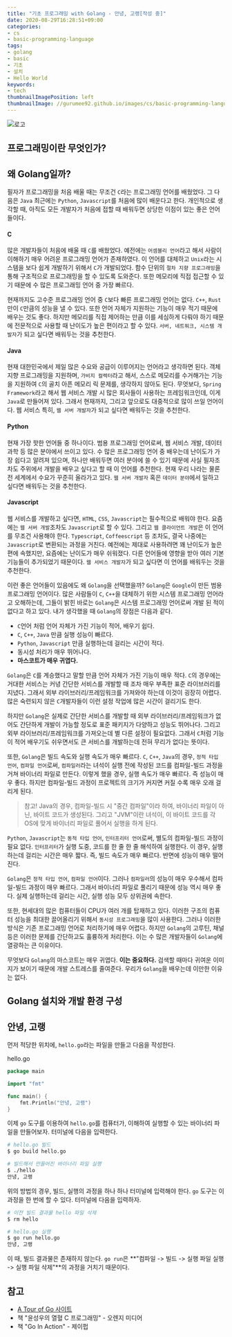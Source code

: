 ```yaml
---
title: "기초 프로그래밍 with Golang - 안녕, 고랭[작성 중]"
date: 2020-08-29T16:28:51+09:00
categories:
- cs
- basic-programming-language
tags:
- golang
- basic
- 기초
- 설치
- Hello World
keywords:
- tech
thumbnailImagePosition: left
thumbnailImage: //gurumee92.github.io/images/cs/basic-programming-language/logo.png
---
```


<!--more-->
![로고](/images/cs/basic-programming-language/logo.png)

## 프로그래밍이란 무엇인가?

## 왜 Golang일까?

필자가 프로그래밍을 처음 배울 때는 무조건 `C`라는 프로그래밍 언어를 배웠었다. 그 다음은 `Java` 최근에는 `Python`, `Javascript`를 처음에 많이 배운다고 한다. 개인적으로 생각할 때, 아직도 모든 개발자가 처음에 접할 때 배워두면 상당한 이점이 있는 좋은 언어들이다. 

#### C

많은 개발자들이 처음에 배울 때 `C`를 배웠었다. 예전에는 `어셈블리 언어`라고 해서 사람이 이해하기 매우 어려운 프로그래밍 언어가 존재하였다. 이 언어를 대체하고 `Unix`라는 시스템을 보다 쉽게 개발하기 위해서 `C`가 개발되었다. 함수 단위의 `절차 지향 프로그래밍`을 통해 구조적으로 프로그래밍을 할 수 있도록 도와준다. 또한 메모리에 직접 접근할 수 있기 때문에 수 많은 프로그래밍 언어 중 가장 빠르다. 

현재까지도 고수준 프로그래밍 언어 중 `C`보다 빠른 프로그래밍 언어는 없다. `C++`, `Rust`만이 `C`만큼의 성능을 낼 수 있다. 또한 언어 자체가 지원하는 기능이 매우 적기 때문에 배우는 것도 좋다. 하지만 메모리를 직접 제어하는 만큼 이를 세심하게 다뤄야 하기 때문에 전문적으로 사용할 때 난이도가 높은 편이라고 할 수 있다. `서버, 네트워크, 시스템 개발자`가 되고 싶다면 배워두는 것을 추천한다.

#### Java

현재 대한민국에서 제일 많은 수요와 공급이 이루어지는 언어라고 생각하면 된다. 객체 지향 프로그래밍을 지원하며, `가비지 컬렉터`라고 해서, 스스로 메모리를 수거해가는 기능을 지원하여 `C`의 골치 아픈 메모리 릭 문제를, 생각하지 않아도 된다. 무엇보다, `Spring Framework`라고 해서 웹 서비스 개발 시 많은 회사들이 사용하는 프레임워크인데, 이게 `Java`로 만들어져 있다. 그래서 현재까지, 그리고 앞으로도 대중적으로 많이 쓰일 언어이다. 웹 서비스 특히, `웹 서버 개발자`가 되고 싶다면 배워두는 것을 추천한다.
  
#### Python

현재 가장 핫한 언어들 중 하나이다. 범용 프로그래밍 언어로써, 웹 서비스 개발, 데이터 과학 등 많은 분야에서 쓰이고 있다. 수 많은 프로그래밍 언어 중 배우는데 난이도가 가장 쉽다고 알려져 있으며, 하나만 배워두면 여러 분야에 쓸 수 있기 때문에 사실 필자조차도 주위에서 개발을 배우고 싶다고 할 때 이 언어를 추천한다. 현재 우리 나라는 물론 전 세계에서 수요가 꾸준히 올라가고 있다. `웹 서버 개발자` 혹은 `데이터 분야`에서 일하고 싶다면 배워두는 것을 추천한다.

#### Javascript

웹 서비스를 개발하고 싶다면, `HTML`, `CSS`, `Javascript`는 필수적으로 배워야 한다. 요즘에는 `웹 서버 개발`조차도 `Javascript`로 할 수 있다. 그리고 `웹 클라이언트 개발`은 이 언어를 무조건 사용해야 한다. `Typescript`, `Coffeescript` 등 조차도, 결국 나중에는 `Javascript`로 변환되는 과정을 거친다. 예전에는 제대로 사용하려면 꽤 난이도가 높은 편에 속했지만, 요즘에는 난이도가 매우 쉬워졌다. 다른 언어들에 영향을 받아 여러 기본 기능들이 추가되었기 때문이다. `웹 서비스 개발자`가 되고 싶다면 이 언어를 배워두는 것을 추천한다.

이런 좋은 언어들이 있음에도 왜 `Golang`을 선택했을까? `Golang`은 `Google`이 만든 범용 프로그래밍 언어이다. 많은 사람들이 `C`, `C++`을 대체하기 위한 시스템 프로그래밍 언어라고 오해하는데, 그들이 밝힌 바로는 `Golang`은 시스템 프로그래밍 언어로써 개발 된 적이 없다고 하고 있다. 내가 생각했을 때 `Golang`의 장점은 다음과 같다.

* `C`언어 처럼 언어 자체가 가진 기능이 적어, 배우기 쉽다.
* `C`, `C++`, `Java` 만큼 실행 성능이 빠르다.
* `Python`, `Javascript` 만큼 실행하는데 걸리는 시간이 적다.
* 동시성 처리가 매우 뛰어나다.
* **마스코트가 매우 귀엽다.**


`Golang`은 `C`를 계승했다고 말할 만큼 언어 자체가 가진 기능이 매우 적다. `C`의 경우에는 거대한 서비스는 커녕 간단한 서비스를 개발할 때 조차 매우 부족한 표준 라이브러리를 지녔다. 그래서 외부 라이브러리/프레임워크를 가져와야 하는데 이것이 굉장히 어렵다. 많은 숙련되지 않은 `C`개발자들이 이런 설정 작업에 많은 시간이 걸리기도 한다. 

하지만 `Golang`은 실제로 간단한 서비스를 개발할 때 외부 라이브러리/프레임워크가 없어도 간단하게 개발이 가능할 정도로 표준 패키지가 다양하고 성능도 뛰어나다. 그리고 외부 라이브러리/프레임워크를 가져오는데 별 다른 설정이 필요없다. 그래서 `C`처럼 기능이 적어 배우기도 쉬우면서도 큰 서비스를 개발하는데 전혀 무리가 없다는 뜻이다.

또한, `Golang`은 빌드 속도와 실행 속도가 매우 빠르다. `C`, `C++`, `Java`의 경우, `정적 타입 언어`, `컴파일 언어`로써, `컴파일러`라는 녀석이 실행 전에 작성된 코드를 컴파일-빌드 과정을 거쳐 바이너리 파일로 만든다. 이렇게 했을 경우, 실행 속도가 매우 빠르다. 즉 성능이 매우 좋다. 하지만 컴파일-빌드 과정이 프로젝트의 크기가 커지면 커질 수록 매우 오래 걸리게 된다. 

> 참고!
> Java의 경우, 컴파일-빌드 시 "중간 컴파일"이라 하여, 바이너리 파일이 아닌, 바이트 코드가 생성된다. 그리고 "JVM"이란 녀석이, 이 바이트 코드를 각 OS에 맞게 바이너리 파일로 풀어서 실행을 하게 된다.

`Python`, `Javascript`는 `동적 타입 언어`, `인터프리터 언어`로써, 별도의 컴파일-빌드 과정이 필요 없다. `인터프리터`가 실행 도중, 코드를 한 줄 한 줄 해석하여 실행한다. 이 경우, 실행하는데 걸리는 시간은 매우 짧다. 즉, 빌드 속도가 매우 빠르다. 반면에 성능이 매우 떨어진다.

`Golang`은 `정적 타입 언어`, `컴파일 언어`이다. 그러나 `컴파일러`의 성능이 매우 우수해서 컴파일-빌드 과정이 매우 빠르다. 그래서 바이너리 파일로 풀리기 때문에 성능 역시 매우 좋다. 실제 실행하는데 걸리는 시간, 실행 성능 모두 상위권에 속한다. 

또한, 현세대의 많은 컴퓨터들이 CPU가 여러 개를 탑재하고 있다. 이러한 구조의 컴퓨터 성능을 최대한 끌어올리기 위해서 `동시성 프로그래밍`을 많이 사용한다. 그러나 이러한 방식은 기존 프로그래밍 언어로 처리하기에 매우 어렵다. 하지만 `Golang`의 고루틴, 채널 등은 이러한 문제를 간단하고도 훌륭하게 처리한다. 이는 수 많은 개발자들이 `Golang`에 열광하는 큰 이유이다.

무엇보다 `Golang`의 마스코트는 매우 귀엽다. **이는 중요하다.** 검색할 때마다 귀여운 이미지가 보이기 때문에 개발 스트레스를 줄여준다. 우리가 `Golang`을 배우는데 이만한 이유는 없다.


## Golang 설치와 개발 환경 구성

## 안녕, 고랭

먼저 적당한 위치에, `hello.go`라는 파일을 만들고 다음을 작성한다.

hello.go
```go
package main

import "fmt"

func main() {
    fmt.Println("안녕, 고랭")
}
```

이제 `go` 도구를 이용하여 `hello.go`를 컴퓨터가, 이해하여 실행할 수 있는 바이너리 파일을 만들어보자. 터미널에 다음을 입력한다.

```bash
# hello.go 빌드
$ go build hello.go

# 빌드해서 만들어진 바이너리 파일 실행
$ ./hello
안녕, 고랭
```

위의 방법의 경우, 빌드, 실행의 과정을 하나 하나 터미널에 입력해야 한다. `go` 도구는 이 과정을 한 번에 할 수 있다. 터미널에 다음을 입력하자.

```bash
# 이전 빌드 결과물 hello 파일 삭제
$ rm hello

# hello.go 실행
$ go run hello.go
안녕, 고랭
```

이 때, 빌드 결과물은 존재하지 않는다. `go run`은 **"컴파일 -> 빌드 -> 실행 파일 실행 -> 실행 파일 삭제"**의 과정을 거치기 때문이다.

## 참고

* [A Tour of Go 사이트](https://tour.golang.org/welcome/1)
* 책 "윤성우의 열혈 C 프로그래밍" - 오렌지 미디어
* 책 "Go In Action" - 제이펍